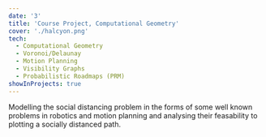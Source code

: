 ```yaml
---
date: '3'
title: 'Course Project, Computational Geometry'
cover: './halcyon.png'
tech:
  - Computational Geometry
  - Voronoi/Delaunay
  - Motion Planning
  - Visibility Graphs
  - Probabilistic Roadmaps (PRM)
showInProjects: true
---
```


Modelling the social distancing problem in the forms of some well known problems in robotics and motion planning and analysing their feasability to plotting a socially distanced path.
